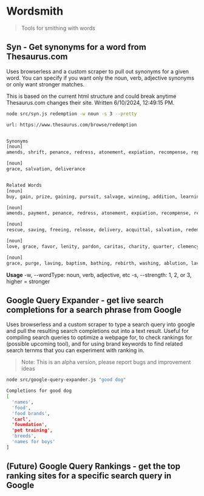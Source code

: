 # Wordsmith
> Tools for smithing with words

## Syn - Get synonyms for a word from Thesaurus.com

Uses browserless and a custom scraper to pull out synonyms for a given word. You can specify if you want only the noun, verb, adjective synonyms or only want stronger matches.

This is based on the current html structure and could break anytime Thesaurus.com changes their site.
Written 6/10/2024, 12:49:15 PM.

```bash
node src/syn.js redemption -w noun -s 3 --pretty

url: https://www.thesaurus.com/browse/redemption


Synonyms
[noun]
amends, shrift, penance, redress, atonement, expiation, recompense, reparation, repentance, restitution, compensation

[noun]
grace, salvation, deliverance


Related Words
[noun]
buy, gain, prize, gaining, pursuit, salvage, winning, addition, learning, property, purchase, recovery, accretion, acquiring, procuring, retrieval, attainment, obtainment, possession, redemption, achievement, acquirement, procuration, procurement, acquisitions

[noun]
amends, payment, penance, redress, atonement, expiation, recompense, redemption, reparation, restitution, propitiation, satisfaction, indemnification

[noun]
rescue, saving, freeing, release, delivery, acquittal, salvation, redemption, deliverance, extrication, emancipation

[noun]
love, grace, favor, lenity, pardon, caritas, charity, quarter, clemency, goodness, kindness, leniency, reprieve, good will, compassion, generosity, indulgence, kindliness, redemption, tenderness, benefaction, beneficence, benevolence, forbearance, responsiveness, compassionateness

[noun]
grace, purge, laving, baptism, bathing, rebirth, washing, ablution, lavation, atonement, catharsis, expiation, purgation, purifying, salvation, lustration, absolution, depuration, redemption, refinement, expurgation, forgiveness, rarefaction, disinfection, distillation, regeneration, sanctification
```

**Usage**
-w, --wordType: noun, verb, adjective, etc
-s, --strength: 1, 2, or 3, higher = stronger

## Google Query Expander - get live search completions for a search phrase from Google

Uses browserless and a custom scraper to type a search query into google and pull the resulting search completions out into a text result. Useful for compiling search queries to optimize a webpage for, to check rankings for (possible upcoming tool), and for using brand keywords to find related search ternms that you can experiment with ranking in.

> Note: This is an alpha version, please report bugs and improvement ideas

```bash
node src/google-query-expander.js "good dog"

Completions for good dog
[
  'names',
  'food',
  'food brands',
  'carl',
  'foundation',
  'pet training',
  'breeds',
  'names for boys'
]
```

## (Future) Google Query Rankings - get the top ranking sites for a specific search query in Google